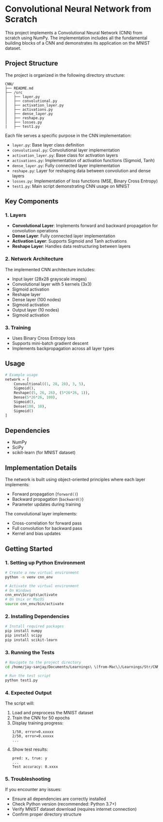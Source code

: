 # Convolutional Neural Network from Scratch

This project implements a Convolutional Neural Network (CNN) from scratch using NumPy. The implementation includes all the fundamental building blocks of a CNN and demonstrates its application on the MNIST dataset.

## Project Structure

The project is organized in the following directory structure:
```
CNN/
├── README.md
├── /src
│   ├── layer.py
│   ├── convolutional.py
│   ├── activation_layer.py
│   ├── activations.py
│   ├── dense_layer.py
│   ├── reshape.py
│   ├── losses.py
|   ├── test1.py
```

Each file serves a specific purpose in the CNN implementation:
- `layer.py`: Base layer class definition
- `convolutional.py`: Convolutional layer implementation
- `activation_layer.py`: Base class for activation layers
- `activations.py`: Implementation of activation functions (Sigmoid, Tanh)
- `dense_layer.py`: Fully connected layer implementation
- `reshape.py`: Layer for reshaping data between convolution and dense layers
- `losses.py`: Implementation of loss functions (MSE, Binary Cross Entropy)
- `test1.py`: Main script demonstrating CNN usage on MNIST

## Key Components

### 1. Layers
- **Convolutional Layer**: Implements forward and backward propagation for convolution operations
- **Dense Layer**: Fully connected layer implementation
- **Activation Layer**: Supports Sigmoid and Tanh activations
- **Reshape Layer**: Handles data restructuring between layers

### 2. Network Architecture
The implemented CNN architecture includes:
- Input layer (28x28 grayscale images)
- Convolutional layer with 5 kernels (3x3)
- Sigmoid activation
- Reshape layer
- Dense layer (100 nodes)
- Sigmoid activation
- Output layer (10 nodes)
- Sigmoid activation

### 3. Training
- Uses Binary Cross Entropy loss
- Supports mini-batch gradient descent
- Implements backpropagation across all layer types

## Usage

```python
# Example usage
network = [
    Convoultional((1, 28, 28), 3, 5),
    Sigmoid(),
    Reshape((5, 26, 26), (5*26*26, 1)),
    Dense(5*26*26, 100),
    Sigmoid(),
    Dense(100, 10),
    Sigmoid()
]
```

## Dependencies
- NumPy
- SciPy
- scikit-learn (for MNIST dataset)

## Implementation Details

The network is built using object-oriented principles where each layer implements:
- Forward propagation (`forward()`)
- Backward propagation (`backward()`)
- Parameter updates during training

The convolutional layer implements:
- Cross-correlation for forward pass
- Full convolution for backward pass
- Kernel and bias updates

## Getting Started

### 1. Setting up Python Environment

```bash
# Create a new virtual environment
python -m venv cnn_env

# Activate the virtual environment
# On Windows
cnn_env\Scripts\activate
# On Unix or MacOS
source cnn_env/bin/activate
```

### 2. Installing Dependencies

```bash
# Install required packages
pip install numpy
pip install scipy
pip install scikit-learn
```

### 3. Running the Tests

```bash
# Navigate to the project directory
cd /home/jay-sanjay/Documents/Learnings\ \(from-Mac\)/Learnings/Str/CNN/

# Run the test script
python test1.py
```

### 4. Expected Output

The script will:
1. Load and preprocess the MNIST dataset
2. Train the CNN for 50 epochs
3. Display training progress:
   ```
   1/50, error=0.xxxxx
   2/50, error=0.xxxxx
   ...
   ```
4. Show test results:
   ```
   pred: x, true: y
   ...
   Test accuracy: 0.xxxx
   ```

### 5. Troubleshooting

If you encounter any issues:
- Ensure all dependencies are correctly installed
- Check Python version (recommended: Python 3.7+)
- Verify MNIST dataset download (requires internet connection)
- Confirm proper directory structure

